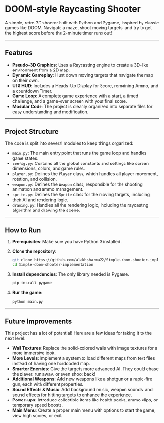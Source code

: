 # DOOM-style Raycasting Shooter 

A simple, retro 3D shooter built with Python and Pygame, inspired by classic games like DOOM. Navigate a maze, shoot moving targets, and try to get the highest score before the 2-minute timer runs out\!

-----

## Features

  * **Pseudo-3D Graphics**: Uses a Raycasting engine to create a 3D-like environment from a 2D map.
  * **Dynamic Gameplay**: Hunt down moving targets that navigate the map on their own.
  * **UI & HUD**: Includes a Heads-Up Display for Score, remaining Ammo, and a countdown Timer.
  * **Game Loop**: A complete game experience with a start, a timed challenge, and a game-over screen with your final score.
  * **Modular Code**: The project is cleanly organized into separate files for easy understanding and modification.

-----

## Project Structure

The code is split into several modules to keep things organized:

  * `main.py`: The main entry point that runs the game loop and handles game states.
  * `config.py`: Contains all the global constants and settings like screen dimensions, colors, and game rules.
  * `player.py`: Defines the `Player` class, which handles all player movement, rotation, and collision.
  * `weapon.py`: Defines the `Weapon` class, responsible for the shooting animation and ammo management.
  * `sprite.py`: Defines the `Sprite` class for the moving targets, including their AI and rendering logic.
  * `drawing.py`: Handles all the rendering logic, including the raycasting algorithm and drawing the scene.

-----

## How to Run

1.  **Prerequisites**: Make sure you have Python 3 installed.

2.  **Clone the repository**:

    ```bash
    git clone https://github.com/alakhsharma22/Simple-doom-shooter-implementation.git
    cd Simple-doom-shooter-implementation
    ```

3.  **Install dependencies**: The only library needed is Pygame.

    ```bash
    pip install pygame
    ```

4.  **Run the game**:

    ```bash
    python main.py
    ```

-----

## Future Improvements

This project has a lot of potential\! Here are a few ideas for taking it to the next level:

  * **Wall Textures**: Replace the solid-colored walls with image textures for a more immersive look.
  * **More Levels**: Implement a system to load different maps from text files instead of having one hardcoded map.
  * **Smarter Enemies**: Give the targets more advanced AI. They could chase the player, run away, or even shoot back\!
  * **Additional Weapons**: Add new weapons like a shotgun or a rapid-fire gun, each with different properties.
  * **Sound Effects & Music**: Add background music, weapon sounds, and sound effects for hitting targets to enhance the experience.
  * **Power-ups**: Introduce collectible items like health packs, ammo clips, or temporary speed boosts.
  * **Main Menu**: Create a proper main menu with options to start the game, view high scores, or exit.
